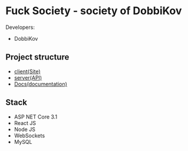 # Fuck Society - society of DobbiKov

Developers:
- DobbiKov

## Project structure
- [client(Site)](./client)
- [server(API)](./server)
- [Docs(documentation)](./docs)

## Stack
- ASP NET Core 3.1
- React JS
- Node JS
- WebSockets
- MySQL